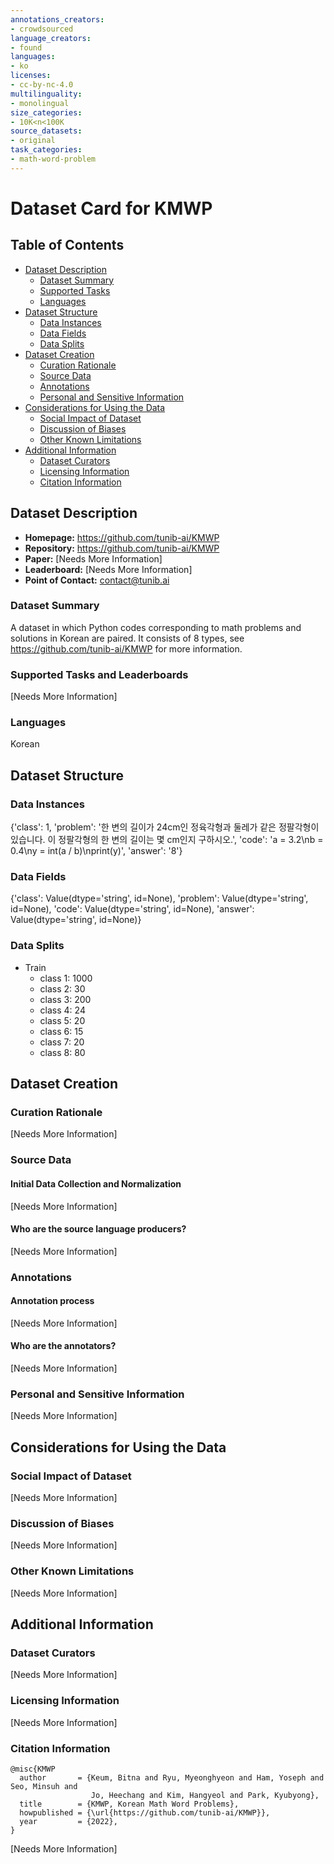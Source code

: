 ```yaml
---
annotations_creators:
- crowdsourced
language_creators:
- found
languages:
- ko
licenses:
- cc-by-nc-4.0
multilinguality:
- monolingual
size_categories:
- 10K<n<100K
source_datasets:
- original
task_categories:
- math-word-problem
---
```


# Dataset Card for KMWP

## Table of Contents
- [Dataset Description](#dataset-description)
  - [Dataset Summary](#dataset-summary)
  - [Supported Tasks](#supported-tasks-and-leaderboards)
  - [Languages](#languages)
- [Dataset Structure](#dataset-structure)
  - [Data Instances](#data-instances)
  - [Data Fields](#data-instances)
  - [Data Splits](#data-instances)
- [Dataset Creation](#dataset-creation)
  - [Curation Rationale](#curation-rationale)
  - [Source Data](#source-data)
  - [Annotations](#annotations)
  - [Personal and Sensitive Information](#personal-and-sensitive-information)
- [Considerations for Using the Data](#considerations-for-using-the-data)
  - [Social Impact of Dataset](#social-impact-of-dataset)
  - [Discussion of Biases](#discussion-of-biases)
  - [Other Known Limitations](#other-known-limitations)
- [Additional Information](#additional-information)
  - [Dataset Curators](#dataset-curators)
  - [Licensing Information](#licensing-information)
  - [Citation Information](#citation-information)

## Dataset Description

- **Homepage:** https://github.com/tunib-ai/KMWP
- **Repository:** https://github.com/tunib-ai/KMWP
- **Paper:** [Needs More Information]
- **Leaderboard:** [Needs More Information]
- **Point of Contact:** contact@tunib.ai

### Dataset Summary

A dataset in which Python codes corresponding to math problems and solutions in Korean are paired. It consists of 8 types, see https://github.com/tunib-ai/KMWP for more information.

### Supported Tasks and Leaderboards

[Needs More Information]

### Languages

Korean

## Dataset Structure

### Data Instances

{'class': 1,
 'problem': '한 변의 길이가 24cm인 정육각형과 둘레가 같은 정팔각형이 있습니다. 이 정팔각형의 한 변의 길이는 몇 cm인지 구하시오.',
 'code': 'a = 3.2\nb = 0.4\ny = int(a / b)\nprint(y)',
 'answer': '8'}

### Data Fields

{'class': Value(dtype='string', id=None),
 'problem': Value(dtype='string', id=None),
 'code': Value(dtype='string', id=None),
 'answer': Value(dtype='string', id=None)}

### Data Splits

- Train
  - class 1: 1000
  - class 2: 30
  - class 3: 200
  - class 4: 24
  - class 5: 20
  - class 6: 15
  - class 7: 20
  - class 8: 80

## Dataset Creation

### Curation Rationale

[Needs More Information]

### Source Data

#### Initial Data Collection and Normalization

[Needs More Information]

#### Who are the source language producers?

[Needs More Information]

### Annotations

#### Annotation process

[Needs More Information]

#### Who are the annotators?

[Needs More Information]

### Personal and Sensitive Information

[Needs More Information]

## Considerations for Using the Data

### Social Impact of Dataset

[Needs More Information]

### Discussion of Biases

[Needs More Information]

### Other Known Limitations

[Needs More Information]

## Additional Information

### Dataset Curators

[Needs More Information]

### Licensing Information

[Needs More Information]

### Citation Information
```
@misc{KMWP
  author       = {Keum, Bitna and Ryu, Myeonghyeon and Ham, Yoseph and Seo, Minsuh and 
                  Jo, Heechang and Kim, Hangyeol and Park, Kyubyong},
  title        = {KMWP, Korean Math Word Problems},
  howpublished = {\url{https://github.com/tunib-ai/KMWP}},
  year         = {2022},
}
```

[Needs More Information]